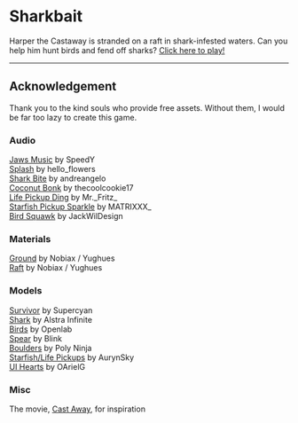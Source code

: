 # Sharkbait
Harper the Castaway is stranded on a raft in shark-infested waters. Can you help him hunt birds and fend off sharks?
[Click here to play!](https://alinda.dev/games/sharkbait/index.html)

---

## Acknowledgement
Thank you to the kind souls who provide free assets. Without them, I would be far too lazy to create this game.

### Audio
[Jaws Music](https://freesound.org/people/SpeedY/sounds/3059/) by SpeedY \
[Splash](https://freesound.org/people/hello_flowers/sounds/32073/) by hello_flowers \
[Shark Bite](https://freesound.org/people/AndreAngelo/sounds/246184/) by andreangelo \
[Coconut Bonk](https://freesound.org/people/thecoolcookie17/sounds/573047/) by thecoolcookie17 \
[Life Pickup Ding](https://freesound.org/people/Mr._Fritz_/sounds/545238/) by Mr.\_Fritz\_ \
[Starfish Pickup Sparkle](https://freesound.org/people/MATRIXXX_/sounds/462092/) by MATRIXXX_ \
[Bird Squawk](https://freesound.org/people/JackWilDesign/sounds/607902/) by JackWilDesign

### Materials
[Ground](https://assetstore.unity.com/packages/2d/textures-materials/floors/yughues-free-ground-materials-13001) by Nobiax / Yughues \
[Raft](https://assetstore.unity.com/packages/2d/textures-materials/wood/yughues-free-wooden-floor-materials-13213) by Nobiax / Yughues

### Models
[Survivor](https://assetstore.unity.com/packages/3d/characters/humanoids/character-pack-free-sample-79870) by Supercyan \
[Shark](https://assetstore.unity.com/packages/3d/characters/animals/fish/fish-polypack-202232) by Alstra Infinite \
[Birds](https://assetstore.unity.com/packages/3d/characters/animals/birds/egypt-pack-eagle-140079) by Openlab \
[Spear](https://assetstore.unity.com/packages/3d/props/weapons/free-rpg-weapons-199738) by Blink \
[Boulders](https://assetstore.unity.com/packages/3d/free-hand-painted-rocks-n-boulders-80634) by Poly Ninja \
[Starfish/Life Pickups](https://assetstore.unity.com/packages/3d/props/simple-gems-ultimate-animated-customizable-pack-73764) by AurynSky \
[UI Hearts](https://assetstore.unity.com/packages/tools/gui/simple-heart-health-system-120676) by OArielG

### Misc
The movie, [Cast Away](https://www.imdb.com/title/tt0162222/), for inspiration
